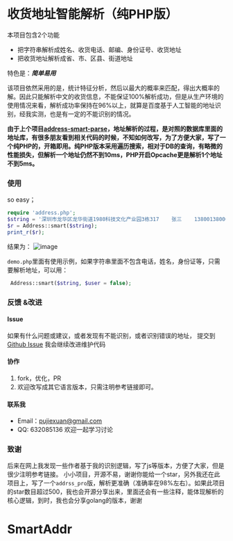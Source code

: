 # 收货地址智能解析（纯PHP版）

本项目包含2个功能
- 把字符串解析成姓名、收货电话、邮编、身份证号、收货地址
- 把收货地址解析成省、市、区县、街道地址

特色是：***简单易用***

该项目依然采用的是，统计特征分析，然后以最大的概率来匹配，得出大概率的解。因此只能解析中文的收货信息，不能保证100%解析成功，但是从生产环境的使用情况来看，解析成功率保持在96%以上，就算是百度基于人工智能的地址识别，经我实测，也是有一定的不能识别的情况。

**由于上个项目[address-smart-parse](https://github.com/pupuk/address-smart-parse)，地址解析的过程，是对照的数据库里面的地址库，有很多朋友看到相关代码的时候，不知如何改写，为了方便大家，写了一个纯PHP的，开箱即用。纯PHP版本采用遍历搜索，相对于DB的查询，有略微的性能损失，但解析一个地址仍然不到10ms，PHP开启Opcache更是解析1个地址不到5ms。**

### 使用
so easy；
```php
require 'address.php';
$string = '深圳市龙华区龙华街道1980科技文化产业园3栋317    张三    13800138000 518000 120113196808214821';
$r = Address::smart($string);
print_r($r);
```
结果为：
![image](https://user-images.githubusercontent.com/7934974/83218657-f0804980-a1a0-11ea-9c0e-e735ef35749e.png)

`demo.php`里面有使用示例，如果字符串里面不包含电话，姓名，身份证等，只需要解析地址，可以用：
```php
 Address::smart($string, $user = false);
```

### 反馈 &改进
#### Issue
如果有什么问题或建议，或者发现有不能识别，或者识别错误的地址，
提交到[Github Issue](https://github.com/pupuk/address/issues)
我会继续改进维护代码

#### 协作
                
1. fork，优化，PR
2. 欢迎改写成其它语言版本，只需注明参考链接即可。

#### 联系我
* Email：pujiexuan@gmail.com
* QQ: 632085136 欢迎一起学习讨论

### 致谢
后来在网上我发现一些作者基于我的识别逻辑，写了js等版本，方便了大家，但是很少注明参考链接。
小小项目，开源不易，谢谢你能给一个star，另外我还在此项目上，写了一个`addrss_pro`版，解析更准确（准确率在98%左右）。如果此项目的star数目超过500，我也会开源分享出来，里面还会有一些注释，能体现解析的核心逻辑，到时，我也会分享golang的版本，谢谢
# SmartAddr
